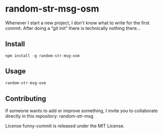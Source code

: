 # random-str-msg-osm

Whenever I start a new project, I don't know what to write for the first commit. After doing a “git init” there is technically nothing there...

## Install

```npm
npm install -g random-str-msg-osm
```

## Usage

```bash
random-str-msg-osm
```

## Contributing

If someone wants to add or improve something, I invite you to collaborate directly in this repository: random-str-msg

License
funny-commit is released under the MIT License.